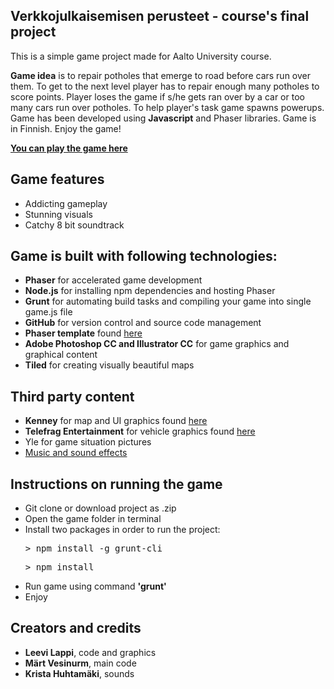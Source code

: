 ## Verkkojulkaisemisen perusteet - course's final project

This is a simple game project made for Aalto University course.

**Game idea** is to repair potholes that emerge to road before cars run over them.
To get to the next level player has to repair enough many potholes to score points.
Player loses the game if s/he gets ran over by a car or too many cars run over potholes.
To help player's task game spawns powerups. Game has been developed using **Javascript** and Phaser libraries.
Game is in Finnish. Enjoy the game!

<a target="_blank" href="https://leevilappi.github.io/game/index.html">**You can play the game here**</a>

## Game features
* 	Addicting gameplay
*   Stunning visuals
* 	Catchy 8 bit soundtrack

## Game is built with following technologies:
*   **Phaser** for accelerated game development
*   **Node.js** for installing npm dependencies and hosting Phaser
*   **Grunt** for automating build tasks and compiling your game into single game.js file
* 	**GitHub** for version control and source code management
*   **Phaser template** found <a target="_blank" href="https://github.com/gamecook/phaser-template-project">here</a>
*   **Adobe Photoshop CC and Illustrator CC** for game graphics and graphical content
*   **Tiled** for creating visually beautiful maps 

## Third party content
*	**Kenney** for map and UI graphics found <a target="_blank" href="https://kenney.nl/assets">here</a>
* 	**Telefrag Entertainment** for vehicle graphics found <a target="_blank" href="https://opengameart.org/content/cars-trucks-and-a-limo">here</a>
* 	Yle for game situation pictures
*  	<a target="_blank" href="http://www.freesound.org/">Music and sound effects</a>

## Instructions on running the game
* 	Git clone or download project as .zip
* 	Open the game folder in terminal 
* 	Install two packages in order to run the project:
	<pre lang="javascript">> npm install -g grunt-cli</pre>
	<pre lang="javascript">> npm install</pre>
* 	Run game using command **'grunt'**
* 	Enjoy


## Creators and credits	
*	**Leevi Lappi**, code and graphics
* 	**Märt Vesinurm**, main code
* 	**Krista Huhtamäki**, sounds 	

